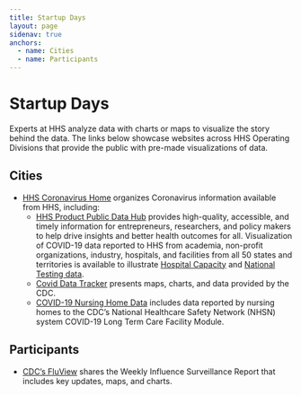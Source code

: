 ```yaml
---
title: Startup Days
layout: page
sidenav: true
anchors:
  - name: Cities
  - name: Participants
---
```


# Startup Days

Experts at HHS analyze data with charts or maps to visualize the story behind the data. The links below showcase websites across HHS Operating Divisions that provide the public with pre-made visualizations of data.

## Cities

- [HHS Coronavirus Home](https://www.hhs.gov/coronavirus/index.html) organizes Coronavirus information available from HHS, including:
  - [HHS Product Public Data Hub](https://protect-public.hhs.gov/) provides high-quality, accessible, and timely information for entrepreneurs, researchers, and policy makers to help drive insights and better health outcomes for all. Visualization of COVID-19 data reported to HHS from academia, non-profit organizations, industry, hospitals, and facilities from all 50 states and territories is available to illustrate [Hospital Capacity](https://protect-public.hhs.gov/pages/hospital-capacity) and [National Testing data](https://protect-public.hhs.gov/pages/national-testing).
  - [Covid Data Tracker](https://covid.cdc.gov/covid-data-tracker/) presents maps, charts, and data provided by the CDC.
   - [COVID-19 Nursing Home Data](https://data.cms.gov/stories/s/bkwz-xpvg) includes data reported by nursing homes to the CDC’s National Healthcare Safety Network (NHSN) system COVID-19 Long Term Care Facility Module.


## Participants

- [CDC’s FluView](https://www.cdc.gov/flu/weekly/index.htm) shares the Weekly Influence Surveillance Report that includes key updates, maps, and charts.

